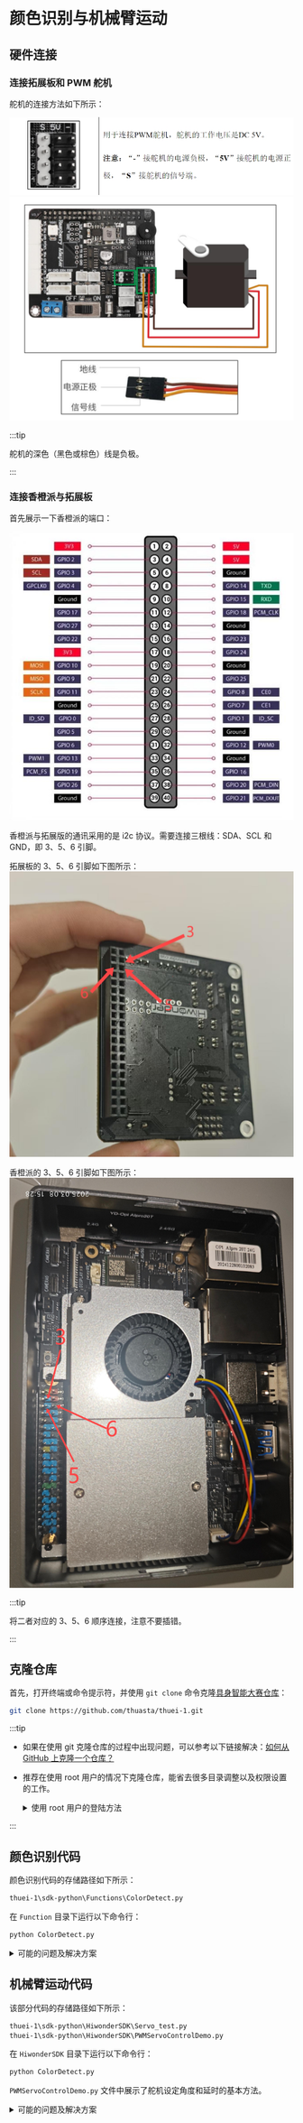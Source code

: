 # 颜色识别与机械臂运动

## 硬件连接

### 连接拓展板和 PWM 舵机

舵机的连接方法如下所示：

![舵机线安装方向](img/1.jpg)
![舵机线插接位置](img/2.jpg)

:::tip

舵机的深色（黑色或棕色）线是负极。

:::

### 连接香橙派与拓展板

首先展示一下香橙派的端口：

![端口示意图](img/3.jpg)

香橙派与拓展版的通讯采用的是 i2c 协议。需要连接三根线：SDA、SCL 和 GND，即 3、5、6 引脚。
  
拓展板的 3、5、6 引脚如下图所示：
![拓展板引脚](img/4.jpg)

香橙派的 3、5、6 引脚如下图所示：
![香橙派引脚](img/5.jpg)

:::tip

将二者对应的 3、5、6 顺序连接，注意不要插错。

:::

## 克隆仓库

首先，打开终端或命令提示符，并使用 `git clone` 命令克隆[具身智能大赛仓库](https://github.com/thuasta/thuei-1)：

```bash
git clone https://github.com/thuasta/thuei-1.git
```

:::tip

- 如果在使用 git 克隆仓库的过程中出现问题，可以参考以下链接解决：[如何从 GitHub 上克隆一个仓库？](https://blog.csdn.net/qq_58995858/article/details/132425990)
- 推荐在使用 root 用户的情况下克隆仓库，能省去很多目录调整以及权限设置的工作。

  <details>
  <summary>使用 root 用户的登陆方法</summary>

  在 SSH 连接输入 ip 地址时，将原来的 `HwHiAiUser@...` 更改为 `root@...` 即可，密码和 HwHiAiUser 是一样的。登录成功后再进行克隆仓库操作。

  </details>

:::

## 颜色识别代码

颜色识别代码的存储路径如下所示：

```bash
thuei-1\sdk-python\Functions\ColorDetect.py
```

在 `Function` 目录下运行以下命令行：

```bash
python ColorDetect.py
```

<details>
<summary>可能的问题及解决方案</summary>

- 摄像头没有显示
  - 驱动问题，解决方案参考[摄像头调试文档](../camera/#常见问题排查)。
  - 硬件连接问题，摄像头不支持热插拔，连接好以后重启香橙派。
- 程序无法运行
  - 库缺失，使用 `pip install` 安装相应的库。
  - 显示窗口无法打开，这个程序需要在 VNC 上或者使用 HDMI 线接入显示屏后运行，SSH 连接时会出现窗口错误。

</details>

## 机械臂运动代码

该部分代码的存储路径如下所示：

```bash
thuei-1\sdk-python\HiwonderSDK\Servo_test.py
thuei-1\sdk-python\HiwonderSDK\PWMServoControlDemo.py
```

在 `HiwonderSDK` 目录下运行以下命令行：

```bash
python ColorDetect.py
```

`PWMServoControlDemo.py` 文件中展示了舵机设定角度和延时的基本方法。

<details>
<summary>可能的问题及解决方案</summary>

- 程序报错
  - 安装所需的库，命令为 `pip install ...`，其中 `...` 为所需的库名。
- 路径问题
  - 找到相应位置的文件地址，检查地址是否正确，比如 `yaml_handle.py` 文件中第 2，3 行的文件地址出现错误。
- 权限错误
  - 使用 [root 用户登录](#克隆仓库)，再进行上面的操作。

</details>
